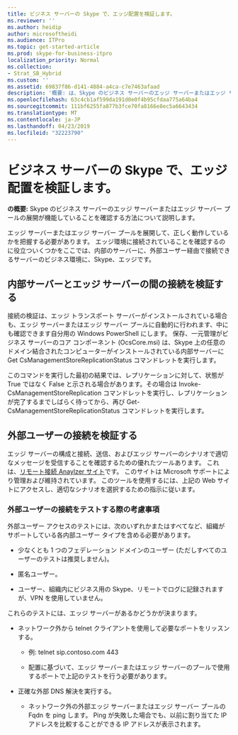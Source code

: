 ```yaml
---
title: ビジネス サーバーの Skype で、エッジ配置を検証します。
ms.reviewer: ''
ms.author: heidip
author: microsoftheidi
ms.audience: ITPro
ms.topic: get-started-article
ms.prod: skype-for-business-itpro
localization_priority: Normal
ms.collection:
- Strat_SB_Hybrid
ms.custom: ''
ms.assetid: 69837f86-d141-4884-a4ca-c7e7463afaad
description: '概要: は、Skype のビジネス サーバーのエッジ サーバーまたはエッジ サーバー プールの展開が機能していることを確認する方法を説明します。'
ms.openlocfilehash: 63c4cb1af599da191d0e0f4b95cfdaa775a64ba4
ms.sourcegitcommit: 111bf6255fa877b3fce70fa8166e8ec5a6643434
ms.translationtype: MT
ms.contentlocale: ja-JP
ms.lasthandoff: 04/23/2019
ms.locfileid: "32223790"
---
```

# <a name="validate-your-edge-deployment-in-skype-for-business-server"></a>ビジネス サーバーの Skype で、エッジ配置を検証します。
 
**の概要:** Skype のビジネス サーバーのエッジ サーバーまたはエッジ サーバー プールの展開が機能していることを確認する方法について説明します。
  
エッジ サーバーまたはエッジ サーバー プールを展開して、正しく動作しているかを把握する必要があります。 エッジ環境に接続されていることを確認するのに役立ついくつかをここでは、内部のサーバーに、外部ユーザー経由で接続できるサーバーのビジネス環境に、Skype、エッジです。
  
## <a name="verify-connectivity-between-your-internal-servers-and-your-edge-servers"></a>内部サーバーとエッジ サーバーの間の接続を検証する

接続の検証は、エッジ トランスポート サーバーがインストールされている場合も、エッジ サーバーまたはエッジ サーバー プールに自動的に行われます、中にも確認できます自分用の Windows PowerShell にします。 保存、一元管理がビジネス サーバーのコア コンポーネント (OcsCore.msi) は、Skype 上の任意のドメイン結合されたコンピューターがインストールされている内部サーバーに Get CsManagementStoreReplicationStatus コマンドレットを実行します。
  
このコマンドを実行した最初の結果では、レプリケーションに対して、状態が True ではなく False と示される場合があります。その場合は Invoke-CsManagementStoreReplication コマンドレットを実行し、レプリケーションが完了するまでしばらく待ってから、再び Get-CsManagementStoreReplicationStatus コマンドレットを実行します。
  
## <a name="verify-connectivity-for-your-external-users"></a>外部ユーザーの接続を検証する

エッジ サーバーの構成と接続、送信、およびエッジ サーバーのシナリオで適切なメッセージを受信することを確認するための優れたツールあります。 これは、[リモート接続 Anaylzer サイト](https://testconnectivity.microsoft.com/)です。 このサイトは Microsoft サポートにより管理および維持されています。 このツールを使用するには、上記の Web サイトにアクセスし、適切なシナリオを選択するための指示に従います。
  
### <a name="things-to-consider-when-testing-external-user-connectivity"></a>外部ユーザーの接続をテストする際の考慮事項

外部ユーザー アクセスのテストには、次のいずれかまたはすべてなど、組織がサポートしている各内部ユーザー タイプを含める必要があります。
  
- 少なくとも 1 つのフェデレーション ドメインのユーザー (ただしすべてのユーザーのテストは推奨しません)。
    
- 匿名ユーザー。
    
- ユーザー、組織内にビジネス用の Skype、リモートでログに記録されますが、VPN を使用していません。
    
これらのテストには、エッジ サーバーがあるかどうかが決まります。
  
- ネットワーク外から telnet クライアントを使用して必要なポートをリッスンする。
    
  - 例: telnet sip.contoso.com 443
    
  - 配置に基づいて、エッジ サーバーまたはエッジ サーバーのプールで使用するポートで上記のテストを行う必要があります。
    
- 正確な外部 DNS 解決を実行する。
    
  - ネットワーク外の外部エッジ サーバーまたはエッジ サーバー プールの Fqdn を ping します。 Ping が失敗した場合でも、以前に割り当てた IP アドレスを比較することができる IP アドレスが表示されます。
    

